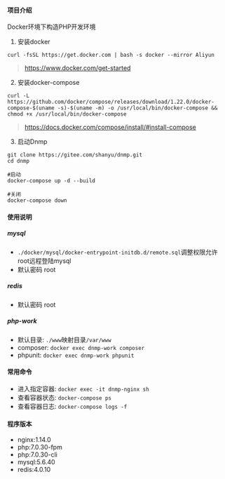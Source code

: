 #### 项目介绍
Docker环境下构造PHP开发环境  
1. 安装docker  
```
curl -fsSL https://get.docker.com | bash -s docker --mirror Aliyun
```
> https://www.docker.com/get-started
2. 安装docker-compose  
```
curl -L https://github.com/docker/compose/releases/download/1.22.0/docker-compose-$(uname -s)-$(uname -m) -o /usr/local/bin/docker-compose && chmod +x /usr/local/bin/docker-compose
```
> https://docs.docker.com/compose/install/#install-compose
3. 启动Dnmp  
```
git clone https://gitee.com/shanyu/dnmp.git
cd dnmp

#启动
docker-compose up -d --build

#关闭
docker-compose down

```

#### 使用说明
##### mysql
* `./docker/mysql/docker-entrypoint-initdb.d/remote.sql`调整权限允许root远程登陆mysql
* 默认密码 root
##### redis
* 默认密码 root
##### php-work
* 默认目录: `./www`映射目录`/var/www`
* composer: `docker exec dnmp-work composer`
* phpunit: `docker exec dnmp-work phpunit`

#### 常用命令
* 进入指定容器: `docker exec -it dnmp-nginx sh`
* 查看容器状态: `docker-compose ps`
* 查看容器日志: `docker-compose logs -f`

#### 程序版本
* nginx:1.14.0
* php:7.0.30-fpm
* php:7.0.30-cli
* mysql:5.6.40
* redis:4.0.10